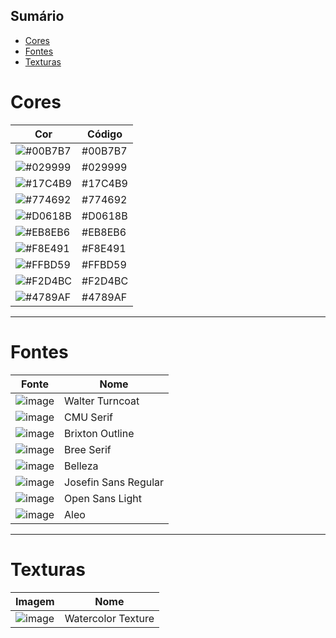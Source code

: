 ## Sumário
- [Cores](#cores)
- [Fontes](#fontes)
- [Texturas](#texturas)

# Cores

| Cor | Código |
|-----|--------|
| ![#00B7B7](https://user-images.githubusercontent.com/57373602/126238324-15d93b9d-2496-4bc8-9075-27c487f7e894.png) | #00B7B7 |
| ![#029999](https://user-images.githubusercontent.com/57373602/126238494-260f8a1d-23de-4f19-82f5-85c5b236903e.png) | #029999 |
| ![#17C4B9](https://user-images.githubusercontent.com/57373602/126241504-157b959d-fd1e-42de-89f9-35a4994c8ad6.png) | #17C4B9 |
| ![#774692](https://user-images.githubusercontent.com/57373602/126238411-16ab142c-4175-4cd4-ada4-62c0da1529d4.png) | #774692 |
| ![#D0618B](https://user-images.githubusercontent.com/57373602/126238550-eb48f356-112a-410d-833b-ccd95f83d209.png) | #D0618B |
| ![#EB8EB6](https://user-images.githubusercontent.com/57373602/126240831-89f605dd-96f2-4a5b-a82c-5ac1670c055a.png) | #EB8EB6 |
| ![#F8E491](https://user-images.githubusercontent.com/57373602/126241303-c3b7a8d1-2dfb-4110-a762-ca7ff4f6a8e2.png) | #F8E491 |
| ![#FFBD59](https://user-images.githubusercontent.com/57373602/126241593-6ca41683-e8bd-463b-8779-c3fc59cd4de3.png) | #FFBD59 |
| ![#F2D4BC](https://user-images.githubusercontent.com/57373602/126244395-6ae91b31-40f6-4fd4-ad4e-19871775b979.png) | #F2D4BC |
| ![#4789AF](https://user-images.githubusercontent.com/57373602/126241394-9b9d6698-a5b0-4e0c-b819-a2883aa9dcc9.png) | #4789AF |

----
# Fontes


| Fonte | Nome |
|---|---|
| ![image](https://user-images.githubusercontent.com/57373602/126241867-0fb93d45-3476-4175-b0df-1647a6b4f183.png) | Walter Turncoat |
| ![image](https://user-images.githubusercontent.com/57373602/126242103-7c64a3ca-f045-4700-b1d8-a896829e6f2c.png) | CMU Serif |
| ![image](https://user-images.githubusercontent.com/57373602/126242266-a97b2164-0c0b-4f2d-90e0-bcaff6addfb0.png) | Brixton Outline |
|![image](https://user-images.githubusercontent.com/57373602/126242437-4c6ec356-6996-4d7e-8955-262782bbf36c.png) | Bree Serif |
|![image](https://user-images.githubusercontent.com/57373602/126242557-a9bb4b36-d3cc-4e6f-bd92-55d7f4474320.png)| Belleza |
| ![image](https://user-images.githubusercontent.com/57373602/126241978-9e161e7e-2e65-47d1-a787-4a3478172f68.png) | Josefin Sans Regular |
|![image](https://user-images.githubusercontent.com/57373602/126242675-ca9919f2-945c-4517-87e4-76c0cdbd8e72.png)| Open Sans Light |
|![image](https://user-images.githubusercontent.com/57373602/126242755-af468f3e-f53c-44a6-913b-2109d729d55a.png)| Aleo |

----
# Texturas


| Imagem | Nome |
|----|----|
| ![image](https://user-images.githubusercontent.com/57373602/126242925-193f0725-4584-44f0-9d83-f5a878407ea8.png) | Watercolor Texture |
